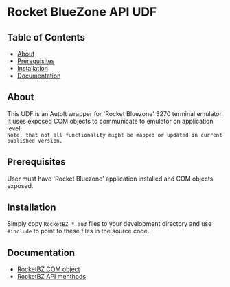 # Rocket BlueZone API UDF

## Table of Contents
+ [About](#about)
+ [Prerequisites](#prerequisites)
+ [Installation](#installation)
+ [Documentation](#documentation)

## About <a name = "about"></a>
This UDF is an AutoIt wrapper for 'Rocket Bluezone' 3270 terminal emulator.   
It uses exposed COM objects to communicate to emulator on application level.  
```Note, that not all functionality might be mapped or updated in current published version.```

## Prerequisites <a name = "prerequisites"></a>
User must have 'Rocket Bluezone' application installed and COM objects exposed.

## Installation <a name = "installation"></a>
Simply copy ```RocketBZ_*.au3``` files to your development directory and use ```#include``` to point to these files in the source code.  

## Documentation <a name = "documentation"></a>
* [RocketBZ COM object](https://www3.rocketsoftware.com/bluezone/help/v71/en/bzsh/bzaa/source/bzaa_acon_bz-host-automation-object.htm)
* [RocketBZ API menthods](https://www3.rocketsoftware.com/bluezone/help/v71/en/bzsh/bzaa/source/bzaa_aref_bz-object-methods.htm)